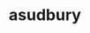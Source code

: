 ---
title: asudbury
github: https://github.com/asudbury
mode: dark
transition: 3s
archetype:
  - Little Bit of Everything
---